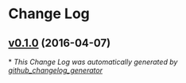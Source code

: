 # Change Log

## [v0.1.0](https://github.com/visioncritical/smart_proxy_vault/tree/v0.1.0) (2016-04-07)

\* *This Change Log was automatically generated by [github_changelog_generator](https://github.com/skywinder/Github-Changelog-Generator)*